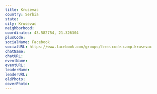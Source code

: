 ```yaml
---
title: Krusevac
country: Serbia
state: 
city: Krusevac
neighborhood: 
coordinates: 43.582754, 21.326304
plusCode:
socialName: Facebook
socialURL: https://www.facebook.com/groups/free.code.camp.krusevac
chatName:
chatURL:
eventName:
eventURL:
leaderName:
leaderURL:
oldPhoto: 
coverPhoto:
---
```

